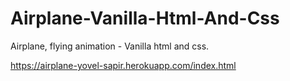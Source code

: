 # Airplane-Vanilla-Html-And-Css
Airplane, flying animation - Vanilla html and css. 

https://airplane-yovel-sapir.herokuapp.com/index.html
